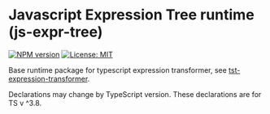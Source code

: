 # Javascript Expression Tree runtime (js-expr-tree)
[![NPM version](https://img.shields.io/npm/v/tst-expression.svg?colorB=green)](https://www.npmjs.com/package/tst-expression) 
[![License: MIT](https://img.shields.io/badge/License-MIT-green.svg)](https://opensource.org/licenses/MIT)

Base runtime package for typescript expression transformer, see [tst-expression-transformer](https://www.npmjs.com/package/tst-expression-transformer).

Declarations may change by TypeScript version. These declarations are for TS v ^3.8.
